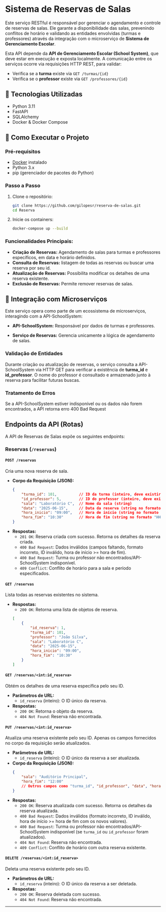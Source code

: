 # Sistema de Reservas de Salas

Este serviço RESTful é responsável por gerenciar o agendamento e controle de reservas de salas. Ele garante a disponibilidade das salas, prevenindo conflitos de horário e validando as entidades envolvidas (turmas e professores) através da integração com o microserviço de **Sistema de Gerenciamento Escolar**.

Esta API depende da **API de Gerenciamento Escolar (School System)**, que deve estar em execução e exposta localmente. A comunicação entre os serviços ocorre via requisições HTTP REST, para validar:
- Verifica se a **turma** existe via `GET /turmas/{id}`
- Verifica se o **professor** existe via `GET /professores/{id}`


## 🔧 Tecnologias Utilizadas
* Python 3.11
* FastAPI
* SQLAlchemy
* Docker & Docker Compose

## 🚀 Como Executar o Projeto

### Pré-requisitos

* [Docker](https://www.docker.com/) instalado
* Python 3.x
* pip (gerenciador de pacotes do Python)

### Passo a Passo

1. Clone o repositório:
   ```bash
   git clone https://github.com/gilopesr/reserva-de-salas.git
   cd Reserva

2. Inicie os containers:
   ```bash
   docker-compose up --build
   
### Funcionalidades Principais:

* **Criação de Reservas:** Agendamento de salas para turmas e professores específicos, em data e horário definidos.
* **Consulta de Reservas:** listagem de todas as reservas ou buscar uma reserva por seu id.
* **Atualização de Reservas:** Possibilita modificar os detalhes de uma reserva existente.
* **Exclusão de Reservas:** Permite remover reservas de salas.

## 🧩 Integração com Microserviços
Este serviço opera como parte de um ecossistema de microserviços, interagindo com a API-SchoolSystem:

* **API-SchoolSystem:** Responsável por dados de turmas e professores.

* **Serviço de Reservas:** Gerencia unicamente a lógica de agendamento de salas.

### Validação de Entidades
Durante criação ou atualização de reservas, o serviço consulta a API-SchoolSystem via HTTP GET para verificar a existência de **turma_id** e **id_professor**.
O nome do professor é consultado e armazenado junto à reserva para facilitar futuras buscas.

### Tratamento de Erros
Se a API-SchoolSystem estiver indisponível ou os dados não forem encontrados, a API retorna erro 400 Bad Request


## Endpoints da API (Rotas)

A API de Reservas de Salas expõe os seguintes endpoints:

### Reservas (`/reservas`)

#### `POST /reservas`

Cria uma nova reserva de sala.

* **Corpo da Requisição (JSON):**
    ```json
    {
        "turma_id": 101,          // ID da turma (inteiro, deve existir na API-SchoolSystem)
        "id_professor": 5,        // ID do professor (inteiro, deve existir na API-SchoolSystem)
        "sala": "Laboratório C",  // Nome da sala (string)
        "data": "2025-06-15",     // Data da reserva (string no formato "YYYY-MM-DD")
        "hora_inicio": "09:00",   // Hora de início (string no formato "HH:MM")
        "hora_fim": "10:30"       // Hora de fim (string no formato "HH:MM")
    }
    ```
* **Respostas:**
    * `201 OK`: Reserva criada com sucesso. Retorna os detalhes da reserva criada.
    * `400 Bad Request`: Dados inválidos (campos faltando, formato incorreto, ID inválido, hora de início >= hora de fim).
    * `400 Bad Request`: Turma ou professor não encontrados/API-SchoolSystem indisponível.
    * `409 Conflict`: Conflito de horário para a sala e período especificados.

#### `GET /reservas`

Lista todas as reservas existentes no sistema.

* **Respostas:**
    * `200 OK`: Retorna uma lista de objetos de reserva.
    ```json
    [
        {
            "id_reserva": 1,
            "turma_id": 101,
            "professor": "João Silva",
            "sala": "Laboratório C",
            "data": "2025-06-15",
            "hora_inicio": "09:00",
            "hora_fim": "10:30"
        }
    ]
    ```

#### `GET /reservas/<int:id_reserva>`

Obtém os detalhes de uma reserva específica pelo seu ID.

* **Parâmetros de URL:**
    * `id_reserva` (inteiro): O ID único da reserva.
* **Respostas:**
    * `200 OK`: Retorna o objeto da reserva.
    * `404 Not Found`: Reserva não encontrada.

#### `PUT /reservas/<int:id_reserva>`

Atualiza uma reserva existente pelo seu ID. Apenas os campos fornecidos no corpo da requisição serão atualizados.

* **Parâmetros de URL:**
    * `id_reserva` (inteiro): O ID único da reserva a ser atualizada.
* **Corpo da Requisição (JSON):**
    ```json
    {
        "sala": "Auditório Principal",
        "hora_fim": "12:00"
        // Outros campos como "turma_id", "id_professor", "data", "hora_inicio" podem ser incluídos
    }
    ```
* **Respostas:**
    * `200 OK`: Reserva atualizada com sucesso. Retorna os detalhes da reserva atualizada.
    * `400 Bad Request`: Dados inválidos (formato incorreto, ID inválido, hora de início >= hora de fim com os novos valores).
    * `400 Bad Request`: Turma ou professor não encontrados/API-SchoolSystem indisponível (se `turma_id` ou `id_professor` foram atualizados).
    * `404 Not Found`: Reserva não encontrada.
    * `409 Conflict`: Conflito de horário com outra reserva existente.

#### `DELETE /reservas/<int:id_reserva>`

Deleta uma reserva existente pelo seu ID.

* **Parâmetros de URL:**
    * `id_reserva` (inteiro): O ID único da reserva a ser deletada.
* **Respostas:**
    * `200 OK`: Reserva deletada com sucesso.
    * `404 Not Found`: Reserva não encontrada.

---
